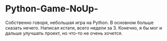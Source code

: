 # Python-Game-NoUp-
Собственно говоря, небольшая игра на Python. В основном больше сказать нечего. 
Написал кстати, всего недели за 3. Конечно, я бы мог и дальше улучшать проект, но что-то не очень хочется.
